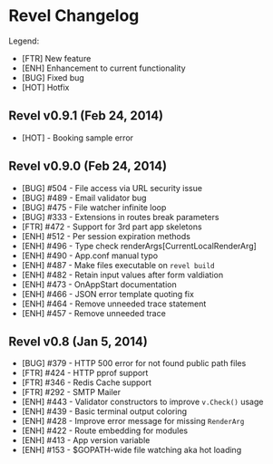 # Revel Changelog

Legend:

* [FTR] New feature
* [ENH] Enhancement to current functionality
* [BUG] Fixed bug
* [HOT] Hotfix


## Revel v0.9.1 (Feb 24, 2014)

* [HOT] - Booking sample error


## Revel v0.9.0 (Feb 24, 2014)

* [BUG] #504 - File access via URL security issue
* [BUG] #489 - Email validator bug
* [BUG] #475 - File watcher infinite loop
* [BUG] #333 - Extensions in routes break parameters
* [FTR] #472 - Support for 3rd part app skeletons
* [ENH] #512 - Per session expiration methods
* [ENH] #496 - Type check renderArgs[CurrentLocalRenderArg]
* [ENH] #490 - App.conf manual typo
* [ENH] #487 - Make files executable on `revel build`
* [ENH] #482 - Retain input values after form valdiation
* [ENH] #473 - OnAppStart documentation
* [ENH] #466 - JSON error template quoting fix
* [ENH] #464 - Remove unneeded trace statement
* [ENH] #457 - Remove unneeded trace


## Revel v0.8 (Jan 5, 2014)

* [BUG] #379 - HTTP 500 error for not found public path files
* [FTR] #424 - HTTP pprof support
* [FTR] #346 - Redis Cache support
* [FTR] #292 - SMTP Mailer
* [ENH] #443 - Validator constructors to improve `v.Check()` usage
* [ENH] #439 - Basic terminal output coloring
* [ENH] #428 - Improve error message for missing `RenderArg`
* [ENH] #422 - Route embedding for modules
* [ENH] #413 - App version variable
* [ENH] #153 - $GOPATH-wide file watching aka hot loading
